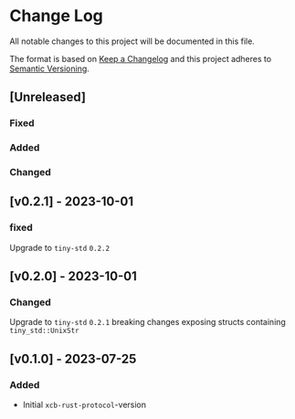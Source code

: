 # Change Log
All notable changes to this project will be documented in this file.

The format is based on [Keep a Changelog](http://keepachangelog.com/)
and this project adheres to [Semantic Versioning](http://semver.org/).
## [Unreleased]
### Fixed

### Added

### Changed

## [v0.2.1] - 2023-10-01

### fixed
Upgrade to `tiny-std` `0.2.2`

## [v0.2.0] - 2023-10-01

### Changed
Upgrade to `tiny-std` `0.2.1` breaking changes
exposing structs containing `tiny_std::UnixStr`

## [v0.1.0] - 2023-07-25

### Added
- Initial `xcb-rust-protocol`-version